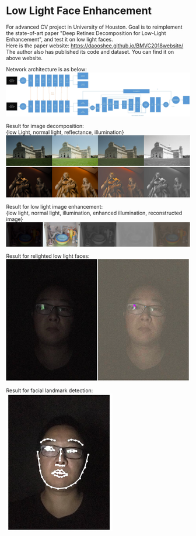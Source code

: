# Low Light Face Enhancement
For advanced CV project in University of Houston.  Goal is to reimplement the state-of-art paper "Deep Retinex Decomposition for Low-Light Enhancement", and test it on low light faces.     
Here is the paper website: https://daooshee.github.io/BMVC2018website/         
The author also has published its code and dataset. You can find it on above website.        

Network architecture is as below:
![](https://github.com/stephenkung/FaceEnhancement/blob/master/P1.jpg)

Result for image decomposition:     
{low Light, normal light, reflectance, illumination}        
![](https://github.com/stephenkung/FaceEnhancement/blob/master/pics/epoch49img1.png)
![](https://github.com/stephenkung/FaceEnhancement/blob/master/pics/epoch9img1.png)

Result for low light image enhancement:    
{low light, normal light, illumination, enhanced illumination, reconstructed image}
![](https://github.com/stephenkung/FaceEnhancement/blob/master/pics/epoch39img1.png)
      
Result for relighted low light faces:     
![](https://github.com/stephenkung/FaceEnhancement/blob/master/pics/face_relight.png)

Result for facial landmark detection:    
![](https://github.com/stephenkung/FaceEnhancement/blob/master/pics/landmark.png)
      
